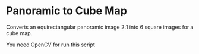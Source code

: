 # Panoramic to Cube Map

Converts an equirectangular panoramic image 2:1 into 6 square images for a cube map.

You need OpenCV for run this script
